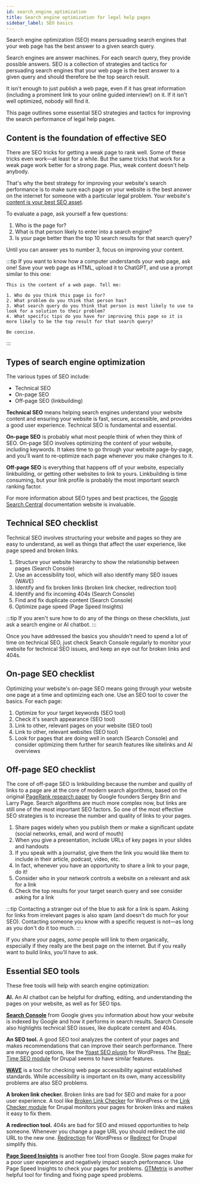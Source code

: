 ```yaml
---
id: search_engine_optimization
title: Search engine optimization for legal help pages
sidebar_label: SEO basics
---
```


Search engine optimization (SEO) means persuading search engines that your web page has the best answer to a given search query.

Search engines are answer machines. For each search query, they provide possible answers. SEO is a collection of strategies and tactics for persuading search engines that your web page is the best answer to a given query and should therefore be the top search result.

It isn't enough to just publish a web page, even if it has great information (including a prominent link to your online guided interview!) on it. If it isn't well optimized, nobody will find it.

This page outlines some essential SEO strategies and tactics for improving the search performance of legal help pages.

## Content is the foundation of effective SEO

There are SEO tricks for getting a weak page to rank well. Some of these tricks even work—at least for a while. But the same tricks that work for a weak page work better for a strong page. Plus, weak content doesn't help anybody.

That's why the best strategy for improving your website's search performance is to make sure each page on your website is the best answer on the internet for someone with a particular legal problem. Your website's [content is your best SEO asset](https://samglover.net/online-marketing-strategy-simplified-focus-on-your-assets/).

To evaluate a page, ask yourself a few questions:

1. Who is the page for?
2. What is that person likely to enter into a search engine?
3. Is your page better than the top 10 search results for that search query?

Until you can answer yes to number 3, focus on improving your content.

:::tip
If you want to know how a computer understands your web page, ask one! Save your web page as HTML, upload it to ChatGPT, and use a prompt similar to this one:

```
This is the content of a web page. Tell me:

1. Who do you think this page is for?
2. What problem do you think that person has?
3. What search query do you think that person is most likely to use to look for a solution to their problem?
4. What specific tips do you have for improving this page so it is more likely to be the top result for that search query?

Be concise.
```
:::

## Types of search engine optimization

The various types of SEO include:

- Technical SEO
- On-page SEO
- Off-page SEO (linkbuilding)

**Technical SEO** means helping search engines understand your website content and ensuring your website is fast, secure, accessible, and provides a good user experience. Technical SEO is fundamental and essential.

**On-page SEO** is probably what most people think of when they think of SEO. On-page SEO involves optimizing the content of your website, including keywords. It takes time to go through your website page-by-page, and you'll want to re-optimize each page whenever you make changes to it.

**Off-page SEO** is everything that happens off of your website, especially linkbuilding, or getting other websites to link to yours. Linkbuilding is time consuming, but your link profile is probably the most important search ranking factor.

For more information about SEO types and best practices, the [Google Search Central](https://developers.google.com/search/docs) documentation website is invaluable.

## Technical SEO checklist

Technical SEO involves structuring your website and pages so they are easy to understand, as well as things that affect the user experience, like page speed and broken links.

1. Structure your website hierarchy to show the relationship between pages (Search Console)
2. Use an accessibility tool, which will also identify many SEO issues (WAVE)
3. Identify and fix broken links (broken link checker, redirection tool)
4. Identify and fix incoming 404s (Search Console)
5. Find and fix duplicate content (Search Console)
6. Optimize page speed (Page Speed Insights)

:::tip
If you aren't sure how to do any of the things on these checklists, just ask a search engine or AI chatbot.
:::

Once you have addressed the basics you shouldn't need to spend a lot of time on technical SEO, just check Search Console regularly to monitor your website for technical SEO issues, and keep an eye out for broken links and 404s.

## On-page SEO checklist

Optimizing your website's on-page SEO means going through your website one page at a time and optimizing each one. Use an SEO tool to cover the basics. For each page:

1. Optimize for your target keywords (SEO tool)
2. Check it's search appearance (SEO tool)
3. Link to other, relevant pages on your website (SEO tool)
4. Link to other, relevant websites (SEO tool)
5. Look for pages that are doing well in search (Search Console) and consider optimizing them further for search features like sitelinks and AI overviews

## Off-page SEO checklist

The core of off-page SEO is linkbuilding because the number and quality of links to a page are at the core of modern search algorithms, based on the original [PageRank research paper](http://infolab.stanford.edu/~backrub/google.html) by Google founders Sergey Brin and Larry Page. Search algorithms are much more complex now, but links are still one of the most important SEO factors. So one of the most effective SEO strategies is to increase the number and quality of links to your pages.

1. Share pages widely when you publish them or make a significant update (social networks, email, and word of mouth)
2. When you give a presentation, include URLs of key pages in your slides and handouts
3. If you speak with a journalist, give them the link you would like them to include in their article, podcast, video, etc.
4. In fact, whenever you have an opportunity to share a link to your page, do it!
5. Consider who in your network controls a website on a relevant and ask for a link
6. Check the top results for your target search query and see consider asking for a link

:::tip
Contacting a stranger out of the blue to ask for a link is spam. Asking for links from irrelevant pages is also spam (and doesn't do much for your SEO). Contacting someone you know with a specific request is not—as long as you don't do it too much.
:::

If you share your pages, *some* people will link to them organically, especially if they really are the best page on the internet. But if you really want to build links, you'll have to ask.

## Essential SEO tools

These free tools will help with search engine optimization:

**AI.** An AI chatbot can be helpful for drafting, editing, and understanding the pages on your website, as well as for SEO tips.

**[Search Console](https://search.google.com/search-console)** from Google gives you information about how your website is indexed by Google and how it performs in search results. Search Console also highlights technical SEO issues, like duplicate content and 404s.

**An SEO tool.** A good SEO tool analyzes the content of your pages and makes recommendations that can improve their search performance. There are many good options, like the [Yoast SEO plugin](https://wordpress.org/plugins/wordpress-seo/) for WordPress. The [Real-Time SEO module](https://www.drupal.org/project/yoast_seo) for Drupal seems to have similar features.

**[WAVE](https://wave.webaim.org/)** is a tool for checking web page accessibility against established standards. While accessibility is important on its own, many accessibility problems are also SEO problems.

**A broken link checker.** Broken links are bad for SEO and make for a poor user experience. A tool like [Broken Link Checker](https://wordpress.org/plugins/broken-link-checker/) for WordPress or the [Link Checker module](https://www.drupal.org/project/linkchecker) for Drupal monitors your pages for broken links and makes it easy to fix them.

**A redirection tool.** 404s are bad for SEO and missed opportunities to help someone. Whenever you change a page URL you should redirect the old URL to the new one. [Redirection](https://wordpress.org/plugins/redirection/) for WordPress or [Redirect](https://www.drupal.org/project/redirect) for Drupal simplify this.

**[Page Speed Insights](https://pagespeed.web.dev/)** is another free tool from Google. Slow pages make for a poor user experience and negatively impact search performance. Use Page Speed Insights to check your pages for problems. [GTMetrix](https://gtmetrix.com/) is another helpful tool for finding and fixing page speed problems.